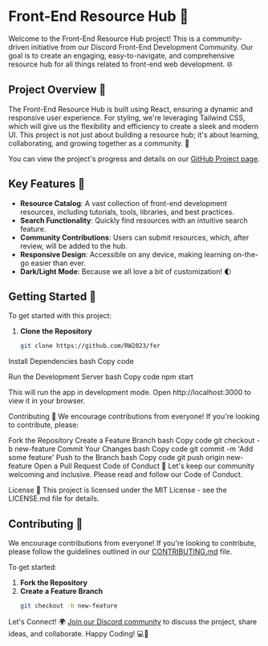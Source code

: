 # Front-End Resource Hub 🚀

Welcome to the Front-End Resource Hub project! This is a community-driven initiative from our Discord Front-End Development Community. Our goal is to create an engaging, easy-to-navigate, and comprehensive resource hub for all things related to front-end web development. 🌐

## Project Overview 📖

The Front-End Resource Hub is built using React, ensuring a dynamic and responsive user experience. For styling, we're leveraging Tailwind CSS, which will give us the flexibility and efficiency to create a sleek and modern UI. This project is not just about building a resource hub; it's about learning, collaborating, and growing together as a community. 🤝

You can view the project's progress and details on our [GitHub Project page](https://github.com/users/RW2023/projects/17).


## Key Features 🌟

- **Resource Catalog**: A vast collection of front-end development resources, including tutorials, tools, libraries, and best practices.
- **Search Functionality**: Quickly find resources with an intuitive search feature.
- **Community Contributions**: Users can submit resources, which, after review, will be added to the hub.
- **Responsive Design**: Accessible on any device, making learning on-the-go easier than ever.
- **Dark/Light Mode**: Because we all love a bit of customization! 🌓

## Getting Started 🚦

To get started with this project:

1. **Clone the Repository**
   ```bash
   git clone https://github.com/RW2023/fer
Install Dependencies
bash
Copy code

Run the Development Server
bash
Copy code
npm start

This will run the app in development mode. Open http://localhost:3000 to view it in your browser.

Contributing 🤝
We encourage contributions from everyone! If you're looking to contribute, please:

Fork the Repository
Create a Feature Branch
bash
Copy code
git checkout -b new-feature
Commit Your Changes
bash
Copy code
git commit -m 'Add some feature'
Push to the Branch
bash
Copy code
git push origin new-feature
Open a Pull Request
Code of Conduct 📜
Let's keep our community welcoming and inclusive. Please read and follow our Code of Conduct.

License 📄
This project is licensed under the MIT License - see the LICENSE.md file for details.

## Contributing 🤝

We encourage contributions from everyone! If you're looking to contribute, please follow the guidelines outlined in our [CONTRIBUTING.md](https://github.com/RW2023/fer/blob/main/CONTRIBUTING.MD) file.


To get started:

1. **Fork the Repository**
2. **Create a Feature Branch**
   ```bash
   git checkout -b new-feature

Let's Connect! 🌍
[Join our Discord community](https://discord.gg/tjFkBJYEaP) to discuss the project, share ideas, and collaborate.
Happy Coding! 💻🎉






